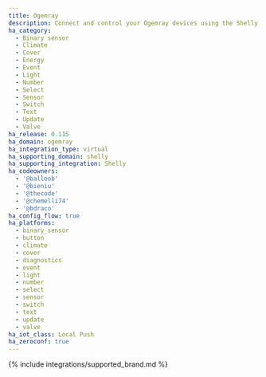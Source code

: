 ```yaml
---
title: Ogemray
description: Connect and control your Ogemray devices using the Shelly integration
ha_category:
  - Binary sensor
  - Climate
  - Cover
  - Energy
  - Event
  - Light
  - Number
  - Select
  - Sensor
  - Switch
  - Text
  - Update
  - Valve
ha_release: 0.115
ha_domain: ogemray
ha_integration_type: virtual
ha_supporting_domain: shelly
ha_supporting_integration: Shelly
ha_codeowners:
  - '@balloob'
  - '@bieniu'
  - '@thecode'
  - '@chemelli74'
  - '@bdraco'
ha_config_flow: true
ha_platforms:
  - binary_sensor
  - button
  - climate
  - cover
  - diagnostics
  - event
  - light
  - number
  - select
  - sensor
  - switch
  - text
  - update
  - valve
ha_iot_class: Local Push
ha_zeroconf: true
---
```


{% include integrations/supported_brand.md %}
